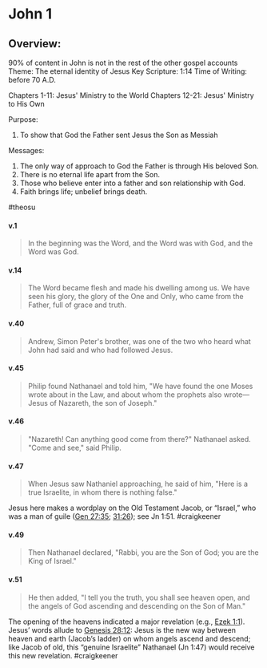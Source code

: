 # John 1

## Overview:
90% of content in John is not in the rest of the other gospel accounts
Theme: The eternal identity of Jesus
Key Scripture: 1:14
Time of Writing: before 70 A.D.

Chapters 1-11: Jesus' Ministry to the World
Chapters 12-21: Jesus' Ministry to His Own

Purpose:
1. To show that God the Father sent Jesus the Son as Messiah

Messages:
1. The only way of approach to God the Father is through His beloved Son.
2. There is no eternal life apart from the Son.
3. Those who believe enter into a father and son relationship with God.
4. Faith brings life; unbelief brings death.

#theosu 

#### v.1
>In the beginning was the Word, and the Word was with God, and the Word was God.

#### v.14
>The Word became flesh and made his dwelling among us. We have seen his glory, the glory of the One and Only, who came from the Father, full of grace and truth.

#### v.40
>Andrew, Simon Peter's brother, was one of the two who heard what John had said and who had followed Jesus.

#### v.45
>Philip found Nathanael and told him, "We have found the one Moses wrote about in the Law, and about whom the prophets also wrote—Jesus of Nazareth, the son of Joseph."

#### v.46
>"Nazareth! Can anything good come from there?" Nathanael asked. "Come and see," said Philip.

#### v.47
>When Jesus saw Nathaniel approaching, he said of him, "Here is a true Israelite, in whom there is nothing false."

Jesus here makes a wordplay on the Old Testament Jacob, or “Israel,” who was a man of guile ([Gen 27:35](Genesis27#v.35); [31:26](Genesis31#v.26)); see Jn 1:51.
#craigkeener 

#### v.49
>Then Nathanael declared, "Rabbi, you are the Son of God; you are the King of Israel."

#### v.51
>He then added, "I tell you the truth, you shall see heaven open, and the angels of God ascending and descending on the Son of Man."

The opening of the heavens indicated a major revelation (e.g., [Ezek 1:1](Ezekiel1#v.1)). Jesus’ words allude to [Genesis 28:12](Genesis28#v.12): Jesus is the new way between heaven and earth (Jacob’s ladder) on whom angels ascend and descend; like Jacob of old, this “genuine Israelite” Nathanael (Jn 1:47) would receive this new revelation.
#craigkeener 


